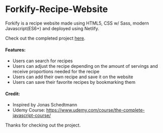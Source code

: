 # Forkify-Recipe-Website
Forkify is a recipe website made using HTML5, CSS w/ Sass, modern Javascript(ES6+) and deployed using Netlify.


Check out the completed project [here](https://forkify-samin.netlify.app/).

#### Features:
- Users can search for recipes
- Users can adjust the recipe depending on the amount of servings and receive proportions needed for the recipe
- Users can add their own recipe and save it on the website
- Users can save their favorite recipes by bookmarking them

#### Credit:
- Inspired by Jonas Schedtmann
- Udemy Course: https://www.udemy.com/course/the-complete-javascript-course/

Thanks for checking out the project.
